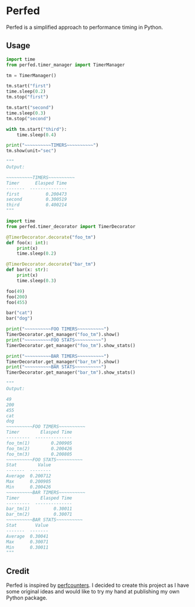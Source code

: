 # Perfed

Perfed is a simplified approach to performance timing in Python.

## Usage
```Python
import time
from perfed.timer_manager import TimerManager

tm = TimerManager()

tm.start("first")
time.sleep(0.2)
tm.stop("first")

tm.start("second")
time.sleep(0.3)
tm.stop("second")

with tm.start("third"):
    time.sleep(0.4)

print("~~~~~~~~~~TIMERS~~~~~~~~~~")
tm.show(unit="sec")

"""
Output:

~~~~~~~~~~TIMERS~~~~~~~~~~
Timer      Elasped Time
-------  --------------
first          0.200473
second         0.300519
third          0.400214
"""
```

```Python
import time
from perfed.timer_decorator import TimerDecorator

@TimerDecorator.decorate("foo_tm")
def foo(x: int):
    print(x)
    time.sleep(0.2)

@TimerDecorator.decorate("bar_tm")
def bar(x: str):
    print(x)
    time.sleep(0.3)

foo(49)
foo(200)
foo(455)

bar("cat")
bar("dog")

print("~~~~~~~~~~FOO TIMERS~~~~~~~~~~")
TimerDecorator.get_manager("foo_tm").show()
print("~~~~~~~~~~FOO STATS~~~~~~~~~~")
TimerDecorator.get_manager("foo_tm").show_stats()

print("~~~~~~~~~~BAR TIMERS~~~~~~~~~~")
TimerDecorator.get_manager("bar_tm").show()
print("~~~~~~~~~~BAR STATS~~~~~~~~~~")
TimerDecorator.get_manager("bar_tm").show_stats()

"""
Output:

49
200
455
cat
dog
~~~~~~~~~~FOO TIMERS~~~~~~~~~~
Timer        Elasped Time
---------  --------------
foo_tm(1)        0.200905
foo_tm(2)        0.200426
foo_tm(3)        0.200805
~~~~~~~~~~FOO STATS~~~~~~~~~~
Stat        Value
-------  --------
Average  0.200712
Max      0.200905
Min      0.200426
~~~~~~~~~~BAR TIMERS~~~~~~~~~~
Timer        Elasped Time
---------  --------------
bar_tm(1)         0.30011
bar_tm(2)         0.30071
~~~~~~~~~~BAR STATS~~~~~~~~~~
Stat       Value
-------  -------
Average  0.30041
Max      0.30071
Min      0.30011
"""
```

## Credit
Perfed is inspired by [perfcounters](https://github.com/ebursztein/perfcounters). I decided to create this project as I have some original ideas and would like to try my hand at publishing my own Python package. 
